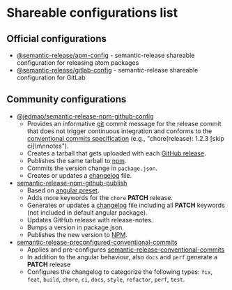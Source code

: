 # Shareable configurations list

## Official configurations
- [@semantic-release/apm-config](https://github.com/semantic-release/apm-config) - semantic-release shareable configuration for releasing atom packages
- [@semantic-release/gitlab-config](https://github.com/semantic-release/gitlab-config) - semantic-release shareable configuration for GitLab

## Community configurations
- [@jedmao/semantic-release-npm-github-config](https://github.com/jedmao/semantic-release-npm-github-config)
  - Provides an informative [git](https://github.com/semantic-release/git) commit message for the release commit that does not trigger continuous integration and conforms to the [conventional commits specification](https://www.conventionalcommits.org/) (e.g., "chore(release): 1.2.3 [skip ci]\n\nnotes").
  - Creates a tarball that gets uploaded with each [GitHub release](https://github.com/semantic-release/github).
  - Publishes the same tarball to [npm](https://github.com/semantic-release/npm).
  - Commits the version change in `package.json`.
  - Creates or updates a [changelog](https://github.com/semantic-release/changelog) file.
- [semantic-release-npm-github-publish](https://github.com/oleg-koval/semantic-release-npm-github-publish)
  - Based on [angular preset](https://github.com/conventional-changelog/conventional-changelog/tree/master/packages/conventional-changelog-angular).
  - Adds more keywords for the `chore` **PATCH** release.
  - Generates or updates a [changelog](https://github.com/semantic-release/changelog) file including all **PATCH** keywords (not included in default angular package).
  - Updates GitHub release with release-notes.
  - Bumps a version in package.json.
  - Publishes the new version to [NPM](https://npmjs.org).
- [semantic-release-preconfigured-conventional-commits](https://github.com/DanySK/semantic-release-preconfigured-conventional-commits)
  - Applies and pre-configures [semantic-release-conventional-commits](https://github.com/elliotttf/semantic-release-conventional-commits#readme)
  - In addition to the angular behaviour, also `docs` and `perf` generate a **PATCH** release
  - Configures the changelog to categorize the following types: `fix`, `feat`, `build`, `chore`, `ci`, `docs`, `style`, `refactor`, `perf`, `test`. 
